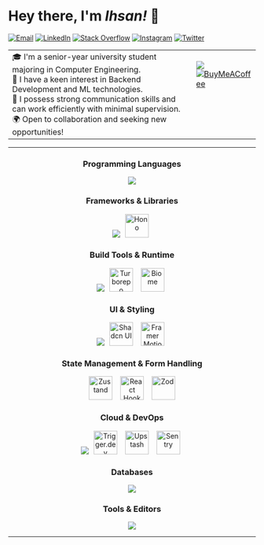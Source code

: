 # Hey there, I'm _Ihsan!_ 💫 
[![Email](https://img.shields.io/badge/Email-%23333.svg?logo=microsoft-outlook&logoColor=white)](mailto:ihsan.ersen@hotmail.com)
[![LinkedIn](https://img.shields.io/badge/LinkedIn-%230077B5.svg?logo=linkedin&logoColor=white)](https://linkedin.com/in/-root) 
[![Stack Overflow](https://img.shields.io/badge/-Stackoverflow-FE7A16?logo=stack-overflow&logoColor=white)](https://stackoverflow.com/users/13002054)
[![Instagram](https://img.shields.io/badge/Instagram-%23E4405F.svg?logo=Instagram&logoColor=white)](https://instagram.com/ihsanersen) 
[![Twitter](https://img.shields.io/badge/Twitter-%231DA1F2.svg?logo=Twitter&logoColor=white)](https://twitter.com/azsleda)

<table>
    <tr>
        <td valign="top" width="83%">
            🎓 I'm a senior-year university student majoring in Computer Engineering. <br>
            🚀 I have a keen interest in Backend Development and ML technologies.<br>
            🤝 I possess strong communication skills and can work efficiently with minimal supervision.<br>
            🌍 Open to collaboration and seeking new opportunities!
        </td>
        <td valign="top">
            <br>
            <img src="https://komarev.com/ghpvc/?username=sleda&style=flat-square" />
            <br>
            <a href="https://bmc.link/bysleda">
                <img src="https://img.shields.io/badge/Buy%20Me%20A%20Coffee-ffdd00?style=for-the-badge&logo=buy-me-a-coffee&logoColor=blue" alt="BuyMeACoffee">
            </a>
        </td>
    </tr>
</table>

---


<div align="center">
  <h3>Programming Languages</h3>
  <img src="https://skillicons.dev/icons?i=ts,js,python,cpp,java" />
  
  <h3>Frameworks & Libraries</h3>
  <img src="https://skillicons.dev/icons?i=nextjs,nestjs,nodejs,react,tailwind,vite" />
  <img src="https://cdn.simpleicons.org/hono/E36002" width="48" height="48" alt="Hono" style="display:inline-block;margin:0 6px" />
  
  <h3>Build Tools & Runtime</h3>
  <img src="https://skillicons.dev/icons?i=bun" />
  <img src="https://cdn.simpleicons.org/turborepo/EF4444" width="48" height="48" alt="Turborepo" style="display:inline-block;margin:0 6px" />
  <img src="https://cdn.simpleicons.org/biome/60A5FA" width="48" height="48" alt="Biome" style="display:inline-block;margin:0 6px" />
  
  <h3>UI & Styling</h3>
  <img src="https://skillicons.dev/icons?i=tailwind,react" />
  <img src="https://cdn.simpleicons.org/shadcnui/000000" width="48" height="48" alt="Shadcn UI" style="display:inline-block;margin:0 6px" />
  <img src="https://cdn.simpleicons.org/framer/0055FF" width="48" height="48" alt="Framer Motion" style="display:inline-block;margin:0 6px" />
  
  <h3>State Management & Form Handling</h3>
  <img src="https://cdn.simpleicons.org/zustand/000000" width="48" height="48" alt="Zustand" style="display:inline-block;margin:0 6px" />
  <img src="https://cdn.simpleicons.org/reacthookform/EC5990" width="48" height="48" alt="React Hook Form" style="display:inline-block;margin:0 6px" />
  <img src="https://cdn.simpleicons.org/zod/3068B7" width="48" height="48" alt="Zod" style="display:inline-block;margin:0 6px" />
  
  <h3>Cloud & DevOps</h3>
  <img src="https://skillicons.dev/icons?i=azure,docker,supabase,heroku" />
  <img src="https://cdn.simpleicons.org/trigger.dev/000000" width="48" height="48" alt="Trigger.dev" style="display:inline-block;margin:0 6px" />
  <img src="https://cdn.simpleicons.org/upstash/00E9A3" width="48" height="48" alt="Upstash" style="display:inline-block;margin:0 6px" />
  <img src="https://cdn.simpleicons.org/sentry/362D59" width="48" height="48" alt="Sentry" style="display:inline-block;margin:0 6px" />
  
  <h3>Databases</h3>
  <img src="https://skillicons.dev/icons?i=mongodb,postgres,mysql,redis" />
  
  <h3>Tools & Editors</h3>
  <img src="https://skillicons.dev/icons?i=vscode,idea,git,linux,figma" />
</div>

---


